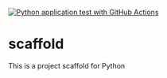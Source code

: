 [![Python application test with GitHub Actions](https://github.com/dkohalmi/scaffold/actions/workflows/main.yml/badge.svg)](https://github.com/dkohalmi/scaffold/actions/workflows/main.yml)

# scaffold
This is a project scaffold for Python
